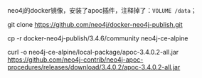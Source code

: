 
neo4j的docker镜像，安装了apoc插件，注释掉了：`VOLUME /data`；

git clone https://github.com/neo4j/docker-neo4j-publish.git

cp -r docker-neo4j-publish/3.4.6/community neo4j-ce-alpine

curl -o neo4j-ce-alpine/local-package/apoc-3.4.0.2-all.jar https://github.com/neo4j-contrib/neo4j-apoc-procedures/releases/download/3.4.0.2/apoc-3.4.0.2-all.jar


